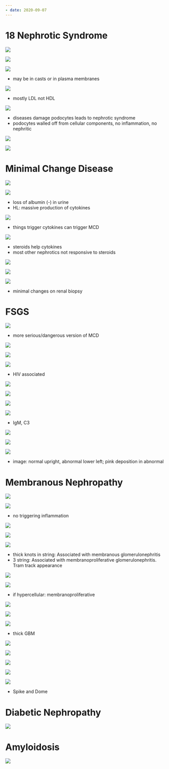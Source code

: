 ```yaml
---
- date: 2020-09-07
---
```


# 18 Nephrotic Syndrome

<!-- nephrotic syndrome pathogenesis and overall symptoms -->

![](https://photos.thisispiggy.com/file/wikiFiles/lasxxHP.jpg)

![](https://photos.thisispiggy.com/file/wikiFiles/uome5aD.jpg)

![](https://photos.thisispiggy.com/file/wikiFiles/aAJnRTW.jpg)

- may be in casts or in plasma membranes

![](https://photos.thisispiggy.com/file/wikiFiles/gLz0eJE.jpg)

- mostly LDL not HDL

<!-- nephrotic syndrome site of injury -->

![](https://photos.thisispiggy.com/file/wikiFiles/fDRgcgU.jpg)

- diseases damage podocytes leads to nephrotic syndrome
- podocytes walled off from cellular components, no inflammation, no nephritic

![](https://photos.thisispiggy.com/file/wikiFiles/uKatti0.jpg)

<!-- nephrotic syndrome causes -->

![](https://photos.thisispiggy.com/file/wikiFiles/jD8znl8.jpg)

# Minimal Change Disease

<!-- minimal change disease pathogenesis, causes, treatment, findings -->

![](https://photos.thisispiggy.com/file/wikiFiles/yqoJNEK.jpg)

![](https://photos.thisispiggy.com/file/wikiFiles/GIeWn0S.jpg)

- loss of albumin (-) in urine
- HL: massive production of cytokines

![](https://photos.thisispiggy.com/file/wikiFiles/44tDJhY.jpg)

- things trigger cytokines can trigger MCD

![](https://photos.thisispiggy.com/file/wikiFiles/XIZ0hUl.jpg)

- steroids help cytokines
- most other nephrotics not responsive to steroids

![](https://photos.thisispiggy.com/file/wikiFiles/6FeTbIn.jpg)

![](https://photos.thisispiggy.com/file/wikiFiles/YfB5dHe.jpg)

![](https://photos.thisispiggy.com/file/wikiFiles/1FBbd3y.jpg)

- minimal changes on renal biopsy

# FSGS

<!-- FSGS pathogenesis, cause, risks, prognosis -->

![](https://photos.thisispiggy.com/file/wikiFiles/icyv0zx.jpg)

- more serious/dangerous version of MCD

![](https://photos.thisispiggy.com/file/wikiFiles/FIMgvjO.jpg)

![](https://photos.thisispiggy.com/file/wikiFiles/qPCnTOS.jpg)

![](https://photos.thisispiggy.com/file/wikiFiles/7q8RkuN.jpg)

- HIV associated

![](https://photos.thisispiggy.com/file/wikiFiles/nyvLuqW.jpg)

<!-- FSGS findings -->

![](https://photos.thisispiggy.com/file/wikiFiles/akJMYXB.jpg)

![](https://photos.thisispiggy.com/file/wikiFiles/7ajYvNo.jpg)

![](https://photos.thisispiggy.com/file/wikiFiles/0QmqUXk.jpg)

- IgM, C3

![](https://photos.thisispiggy.com/file/wikiFiles/ewnMHs7.jpg)

![](https://photos.thisispiggy.com/file/wikiFiles/BB6Ajb9.jpg)

![](https://photos.thisispiggy.com/file/wikiFiles/JwyUMIi.jpg)

- image: normal upright, abnormal lower left; pink deposition in abnormal

# Membranous Nephropathy

<!-- membranous nephropathy cause and pathogenesis, demographics, prognosis -->

![](https://photos.thisispiggy.com/file/wikiFiles/gH1xN8Y.jpg)

![](https://photos.thisispiggy.com/file/wikiFiles/yyy8Zvy.jpg)

- no triggering inflammation

![](https://photos.thisispiggy.com/file/wikiFiles/FrYohLQ.jpg)

![](https://photos.thisispiggy.com/file/wikiFiles/Svs1j1u.jpg)

![](https://photos.thisispiggy.com/file/wikiFiles/C1o4MSH.jpg)

- thick knots in string: Associated with membranous glomerulonephritis
- 3 string: Associated with membranoproliferative glomerulonephritis. Tram track appearance

![](https://photos.thisispiggy.com/file/wikiFiles/0uidVG6.jpg)

<!-- membranous nephropathy findings -->

![](https://photos.thisispiggy.com/file/wikiFiles/YGmrIHZ.jpg)

- if hypercellular: membranoproliferative

![](https://photos.thisispiggy.com/file/wikiFiles/OQA06CZ.jpg)

![](https://photos.thisispiggy.com/file/wikiFiles/Vw8LXqG.jpg)

![](https://photos.thisispiggy.com/file/wikiFiles/IdZlUcH.jpg)

- thick GBM

![](https://photos.thisispiggy.com/file/wikiFiles/tiv9tcY.jpg)

![](https://photos.thisispiggy.com/file/wikiFiles/Ws3jLYl.jpg)

![](https://photos.thisispiggy.com/file/wikiFiles/7ku8AyT.jpg)

![](https://photos.thisispiggy.com/file/wikiFiles/alsauG4.jpg)

![](https://photos.thisispiggy.com/file/wikiFiles/TJfZkGH.jpg)

- Spike and Dome

# Diabetic Nephropathy

<!-- diabetic nephropathy cause and result -->

![](https://photos.thisispiggy.com/file/wikiFiles/dLJI42L.jpg)

# Amyloidosis

<!-- amyloidosis nephropathy cause, findings, result -->

![](https://photos.thisispiggy.com/file/wikiFiles/3WlLgSe.jpg)
